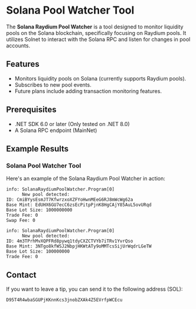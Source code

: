 ﻿# Solana Pool Watcher Tool

The **Solana Raydium Pool Watcher** is a tool designed to monitor liquidity pools on the Solana blockchain, specifically focusing on Raydium pools. It utilizes Solnet to interact with the Solana RPC and listen for changes in pool accounts.

## Features
- Monitors liquidity pools on Solana (currently supports Raydium pools).
- Subscribes to new pool events.
- Future plans include adding transaction monitoring features.

## Prerequisites

- .NET SDK 6.0 or later (Only tested on .NET 8.0)
- A Solana RPC endpoint (MainNet)

## Example Results

### Solana Pool Watcher Tool

Here's an example of the Solana Raydium Pool Watcher in action:
```
info: SolanaRaydiumPoolWatcher.Program[0]
      New pool detected:
ID: CmiBYysEsmJT7KfwrzxoXZFYoHwnMEeG6RJ8mWcWg62a
Base Mint: EdUHX6GU7ecC6zsEcPitpPjnK8HgCAjY85AuL5ovURqd
Base Lot Size: 1000000000
Trade Fee: 0
Swap Fee: 0

info: SolanaRaydiumPoolWatcher.Program[0]
      New pool detected:
ID: 4m3TPrhMvXQPFRd8pywq1tdyCXZCTVYb7iTRv1YvrQso
Base Mint: 3NTgo8kfWSJ2NbpjHKWtATy9oMMTcsSijUrWqdrLGeTW
Base Lot Size: 100000000
Trade Fee: 0
```

## Contact

If you want to leave a tip, you can send it to the following address (SOL): 
```
D95T4R4wbaSGUPjKKnnKcs3jnobZXAk4Z5EVrfpWCEcu
```
